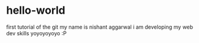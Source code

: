 # hello-world
first tutorial of the git
my name is nishant aggarwal
i am developing my web dev skills
yoyoyoyoyo :P
